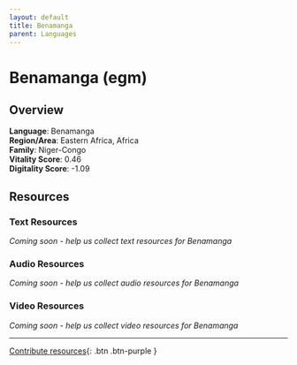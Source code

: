 ```yaml
---
layout: default
title: Benamanga
parent: Languages
---
```


# Benamanga (egm)

## Overview

**Language**: Benamanga  
**Region/Area**: Eastern Africa, Africa  
**Family**: Niger-Congo  
**Vitality Score**: 0.46  
**Digitality Score**: -1.09  

## Resources

### Text Resources
*Coming soon - help us collect text resources for Benamanga*

### Audio Resources
*Coming soon - help us collect audio resources for Benamanga*

### Video Resources
*Coming soon - help us collect video resources for Benamanga*

---

[Contribute resources](https://fairtrain.github.io/){: .btn .btn-purple }
